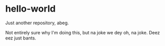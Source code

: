 # hello-world
Just another repository, abeg.

Not entirely sure why I'm doing this, but na joke we dey oh, na joke. Deez eez just bants.
